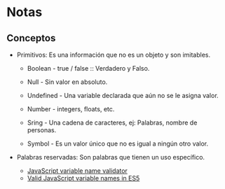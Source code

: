 # Notas

## Conceptos

* Primitivos: Es una información que no es un objeto y son imitables. 
  
  * Boolean - true / false :: Verdadero y Falso.
  
  * Null - Sin valor en absoluto.
  
  * Undefined - Una variable declarada que aún no se le asigna valor.
  
  * Number - integers, floats, etc.
  
  * Sring - Una cadena de caracteres, ej: Palabras, nombre de personas.
  
  * Symbol - Es un valor único que no es igual a ningún otro valor.

* Palabras reservadas: Son palabras que tienen un uso específico.
  
  * [JavaScript variable name validator](https://mothereff.in/js-variables#%E0%B2%A0_%E0%B2%A0)
  * [Valid JavaScript variable names in ES5](https://mathiasbynens.be/notes/javascript-identifiers)
